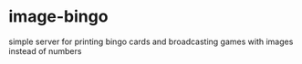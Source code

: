 # image-bingo
simple server for printing bingo cards and broadcasting games with images instead of numbers
